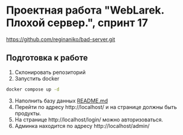 # Проектная работа "WebLarek. Плохой сервер.", спринт 17
https://github.com/reginaniko/bad-server.git

## Подготовка к работе
1. Склонировать репозиторий
2. Запустить docker
```bash
docker compose up -d
```
3. Наполнить базу данных
[README.md](.dump%2FREADME.md)
4. Перейти по адресу http://localhost/ и на странице должны быть продукты.
5. На странице http://localhost/login/ можно авторизоваться.
6. Админка находится по адресу http://localhost/admin/

